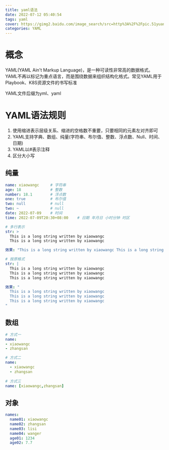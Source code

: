 ```yaml
---
title: yaml语法
date: 2022-07-12 05:40:54
tags: yaml
cover: https://gimg2.baidu.com/image_search/src=http%3A%2F%2Fpic.51yuansu.com%2Fpic2%2Fcover%2F00%2F52%2F33%2F5816b34acabdc_610.jpg&refer=http%3A%2F%2Fpic.51yuansu.com&app=2002&size=f9999,10000&q=a80&n=0&g=0n&fmt=auto?sec=1660167772&t=6fa1255fe1b74a3cef0ccefb6d3be285
categories: YAML
---
```

# 概念

YAML(YAML Ain't Markup Language)，是一种可读性非常高的数据格式。YAML不再以标记为重点语言，而是围绕数据来组织结构化格式。常见YAML用于Playbook、K8S资源文件的书写标准

YAML文件后缀为yml、yaml

# YAML语法规则

1. 使用缩进表示层级关系、缩进的空格数不重要，只要相同的元素左对齐即可
2. YAML支持字典、数组、纯量(字符串、布尔值、整数、浮点数、Null、时间、日期)
3. YAML以#表示注释
4. 区分大小写

## 纯量

```yaml
name: xiaowangc		# 字符串
age: 18				# 整数
number:	18.1		# 浮点数
one: true			# 布尔值
two: null			# null
two: ~				# null
date: 2022-07-09	# 时间
time: 2022-07-09T20:30+08:00	# 日期 年月日 小时分钟 时区

# 多行表示
str: >
  This is a long string written by xiaowangc
  This is a long string written by xiaowangc

效果: "This is a long string written by xiaowangc This is a long string written by xiaowangc"

# 按原格式
str: |
  This is a long string written by xiaowangc
  This is a long string written by xiaowangc
  This is a long string written by xiaowangc

效果: "
  This is a long string written by xiaowangc
  This is a long string written by xiaowangc
  This is a long string written by xiaowangc
"
```

## 数组

```yaml
# 方式一
name:
- xiaowangc
- zhangsan

# 方式二
name:
  - xiaowangc
  - zhangsan
  
# 方式三
name: [xiaowangc,zhangsan]
```

## 对象

```yaml
names:
  name01: xiaowangc
  name02: zhangsan
  name03: lisi
  name04: wanger
  age01: 1234
  age02: 7.7
```

